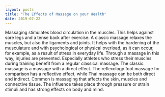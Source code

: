 ```yaml
---
layout: posts
title: "The Effects of Massage on your Health"
date: 2019-07-22
---
```

Massaging stimulates blood circulation in the muscles. This helps against sore legs and a tense back after exercise. A classic massage relaxes the muscles, but also the ligaments and joints. It helps with the hardening of the musculature and with psychological or physical overload, as it can occur, for example, as a result of stress in everyday life. Through a massage in this way, injuries are prevented. Especially athletes who stress their muscles during training benefit from a regular classical massage.
The classic massage is a massage with a direct effect. The reflexology foot massage for comparison has a reflective effect, while Thai massage can be both direct and indirect. Common is massaging that affects the skin, muscles and connective tissue. The influence takes place through pressure or strain stimuli and has strong effects on body and mind.
